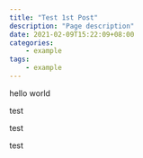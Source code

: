 ```yaml
---
title: "Test 1st Post"
description: "Page description"
date: 2021-02-09T15:22:09+08:00
categories:
    - example
tags:
    - example
---
```


hello world 

test

test

test